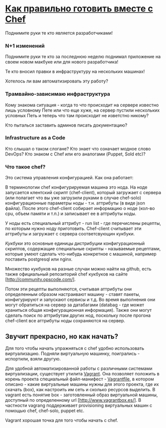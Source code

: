 # [Как правильно готовить вместе с Chef](http://foodtaster.github.io/dev-highload-2013/)

Поднимите руки те кто является разработчиками!

### N+1 изменений

Поднимите руки те кто за последнюю неделю поднимал приложение на своем новом макбуке или для
нового разработчика!

Те кто вносил правки в инфраструктуру на нескольких машинах!

Хотелось ли вам автоматизировать эту работу?

### Трамвайно-зависимаю инфраструктура

Кому знакома ситуация - когда то что происходит на сервере известно лишь условному Пете
или что еще хуже, на сервер пустили нескольких условных Петь и теперь что там происходит
не изветстно никому?

Кто пыталься заставить админов писать документацию?

### Infrastructure as a Code

Кто слышал о таком слогане?
Кто знает что означает модное слово DevOps?
Кто знаком с Chef или его аналогами (Puppet, Sold etc)?

### Что такое chef?

Это система управления конфигурацией.
Как она работает:

В терминологии chef конфигурируемая машина это нода. На ноде запусается клентский скрипт (chef-client),
который загружает с сервера (или полагает что вы уже загрузили руками в случае chef-solo) конфигурационные параметры
ноды - т.н. аттрибуты (в виде json файла).
После этого chef-client собирает информацию о ноде (кол-во cpu, объем памяти и т.п.) и записывает ее в аттрибуты ноды.

У ноды есть специальный аттрибут - run list - где перечислены рецепты, по которым нужно ноду приготовить.
Chef-client считывает эти аттрибуты и загружает с сервера соответсвующин кукбуки.

*Кукбуки* это основные единицы дистрибуции конфигурационный скриптов,
содержащие специальные скрипты - называемые рецептами,
которые умеют сделать что-нибудь конкретное с машиной, например поставить postgresql или nginx.

Множество кукбуков на разные случаи можно найти на github,
есть также официальный репозиторий chef кукбуков на сайте [http://community.opscode.com/].

Потом эти рецепты выполняются, считывая аттрибуты они определенным образом настраивают машину -
ставят пакеты, конфигурируют и запускают сервисы и т.д. Во время выполнения они могут обратиться на сервер
за датабагами (databag - где может храниться общая конфигурационная информация). Также они могут сделать поиск
по аттрибутам других нод, поскольку после прогона chef-client все аттрибуты ноды сохраняются на сервер.


## Звучит прекрасно, но как начать?

Для того чтобы начать упражняться с chef удобно использовать виртуализацию.
Подняли виртуальную машинку, поигрались - испортили, взяли другую.

Для удобной автоматизированной работы с различными системами виртуализации, существует
утилита [Vagrant](http://www.vagrantup.com/). Она позволяет положить в корень проекта специальный
файл-манифест - [Vagrantfile](http://docs-v1.vagrantup.com/v1/docs/vagrantfile.html),
в котором описано - какие виртуальные машины нужны для этого проекта,
где их скачать (box), как настроить им сеть и сколько ресурсов выделить.
В vagrant есть понятие box - заготовленный образ виртуальной машины, доступный по определенному url [http://www.vagrantbox.es/].
В частности vagrang поддерживает provisioning виртуальных машин с помощью chef, chef-solo, puppet etc.

Vagrant хорошая точка для того чтобы начать с chef.
